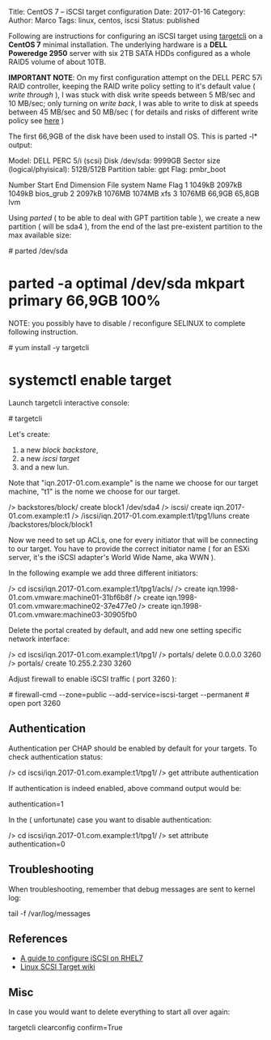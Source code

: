 Title: CentOS 7 – iSCSI target configuration
Date: 2017-01-16
Category:
Author: Marco
Tags: linux, centos, iscsi
Status: published

Following are instructions for configuring an iSCSI target using [targetcli](http://linux-iscsi.org/wiki/Targetcli) on a **CentOS 7** minimal installation. The underlying hardware is a **DELL Poweredge 2950** server with six 2TB SATA HDDs configured as a whole RAID5 volume of about 10TB.

**IMPORTANT NOTE**: On my first configuration attempt on the DELL PERC 57i RAID controller, keeping the RAID write policy setting to it's default value ( _write through_ ), I was stuck with disk write speeds between 5 MB/sec and 10 MB/sec; only turning on _write back_, I was able to write to disk at speeds between 45 MB/sec and 50 MB/sec ( for details and risks of different write policy see [here](http://www.computerweekly.com/feature/Write-through-write-around-write-back-Cache-explained) )

The first 66,9GB of the disk have been used to install OS. This is parted -l\* output:

Model: DELL PERC 5/i (scsi)
Disk /dev/sda: 9999GB
Sector size (logical/phyisical): 512B/512B
Partition table: gpt
Flag: pmbr\_boot

Number Start End Dimension File system Name Flag
 1 1049kB 2097kB 1049kB bios\_grub
 2 2097kB 1076MB 1074MB xfs
 3 1076MB 66,9GB 65,8GB lvm

Using _parted_ ( to be able to deal with GPT partition table ), we create a new partition ( will be sda4 ), from the end of the last pre-existent partition to the max available size:

\# parted /dev/sda
# parted -a optimal /dev/sda mkpart primary 66,9GB 100%

NOTE: you possibly have to disable / reconfigure SELINUX to complete following instruction.

\# yum install -y targetcli
# systemctl enable target

Launch targetcli interactive console:

\# targetcli

Let's create:

1.  a new _block backstore_,
2.  a new _iscsi target_
3.  and a new lun.

Note that "iqn.2017-01.com.example" is the name we choose for our target machine, "t1" is the nome we choose for our target.

/> backstores/block/ create block1 /dev/sda4
/> iscsi/ create iqn.2017-01.com.example:t1
/> /iscsi/iqn.2017-01.com.example:t1/tpg1/luns create /backstores/block/block1

Now we need to set up ACLs, one for every initiator that will be connecting to our target. You have to provide the correct initiator name ( for an ESXi server, it's the iSCSI adapter's World Wide Name, aka WWN ).

In the following example we add three different initiators:

/> cd iscsi/iqn.2017-01.com.example:t1/tpg1/acls/
/> create iqn.1998-01.com.vmware:machine01-31bf6b8f
/> create iqn.1998-01.com.vmware:machine02-37e477e0
/> create iqn.1998-01.com.vmware:machine03-30905fb0

Delete the portal created by default, and add new one setting specific network interface:

/> cd iscsi/iqn.2017-01.com.example:t1/tpg1/
/> portals/ delete 0.0.0.0 3260
/> portals/ create 10.255.2.230 3260

Adjust firewall to enable iSCSI traffic ( port 3260 ):

\# firewall-cmd --zone=public --add-service=iscsi-target --permanent # open port 3260

Authentication
--------------

Authentication per CHAP should be enabled by default for your targets. To check authentication status:

/> cd iscsi/iqn.2017-01.com.example:t1/tpg1/
/> get attribute authentication

If authentication is indeed enabled, above command output would be:

authentication=1

In the ( unfortunate) case you want to disable authentication:

/> cd iscsi/iqn.2017-01.com.example:t1/tpg1/
/> set attribute authentication=0

Troubleshooting
---------------

When troubleshooting, remember that debug messages are sent to kernel log:

tail -f /var/log/messages

References
----------

*   [A guide to configure iSCSI on RHEL7](https://www.certdepot.net/rhel7-configure-iscsi-target-initiator-persistently/)
*   [Linux SCSI Target wiki](http://linux-iscsi.org/wiki/Main_Page)

Misc
----

In case you would want to delete everything to start all over again:

targetcli clearconfig confirm=True
